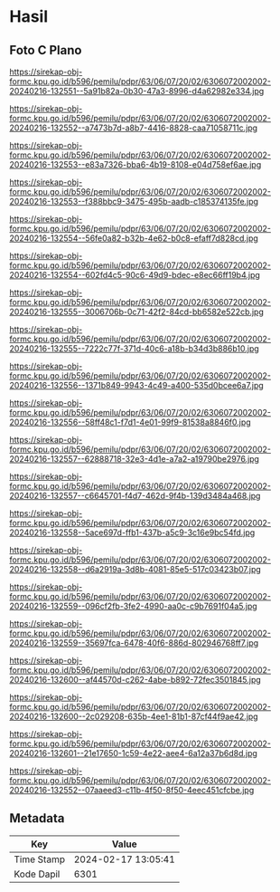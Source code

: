 # Hasil

## Foto C Plano

https://sirekap-obj-formc.kpu.go.id/b596/pemilu/pdpr/63/06/07/20/02/6306072002002-20240216-132551--5a91b82a-0b30-47a3-8996-d4a62982e334.jpg

https://sirekap-obj-formc.kpu.go.id/b596/pemilu/pdpr/63/06/07/20/02/6306072002002-20240216-132552--a7473b7d-a8b7-4416-8828-caa71058711c.jpg

https://sirekap-obj-formc.kpu.go.id/b596/pemilu/pdpr/63/06/07/20/02/6306072002002-20240216-132553--e83a7326-bba6-4b19-8108-e04d758ef6ae.jpg

https://sirekap-obj-formc.kpu.go.id/b596/pemilu/pdpr/63/06/07/20/02/6306072002002-20240216-132553--f388bbc9-3475-495b-aadb-c185374135fe.jpg

https://sirekap-obj-formc.kpu.go.id/b596/pemilu/pdpr/63/06/07/20/02/6306072002002-20240216-132554--56fe0a82-b32b-4e62-b0c8-efaff7d828cd.jpg

https://sirekap-obj-formc.kpu.go.id/b596/pemilu/pdpr/63/06/07/20/02/6306072002002-20240216-132554--602fd4c5-90c6-49d9-bdec-e8ec66ff19b4.jpg

https://sirekap-obj-formc.kpu.go.id/b596/pemilu/pdpr/63/06/07/20/02/6306072002002-20240216-132555--3006706b-0c71-42f2-84cd-bb6582e522cb.jpg

https://sirekap-obj-formc.kpu.go.id/b596/pemilu/pdpr/63/06/07/20/02/6306072002002-20240216-132555--7222c77f-371d-40c6-a18b-b34d3b886b10.jpg

https://sirekap-obj-formc.kpu.go.id/b596/pemilu/pdpr/63/06/07/20/02/6306072002002-20240216-132556--1371b849-9943-4c49-a400-535d0bcee6a7.jpg

https://sirekap-obj-formc.kpu.go.id/b596/pemilu/pdpr/63/06/07/20/02/6306072002002-20240216-132556--58ff48c1-f7d1-4e01-99f9-81538a8846f0.jpg

https://sirekap-obj-formc.kpu.go.id/b596/pemilu/pdpr/63/06/07/20/02/6306072002002-20240216-132557--62888718-32e3-4d1e-a7a2-a19790be2976.jpg

https://sirekap-obj-formc.kpu.go.id/b596/pemilu/pdpr/63/06/07/20/02/6306072002002-20240216-132557--c6645701-f4d7-462d-9f4b-139d3484a468.jpg

https://sirekap-obj-formc.kpu.go.id/b596/pemilu/pdpr/63/06/07/20/02/6306072002002-20240216-132558--5ace697d-ffb1-437b-a5c9-3c16e9bc54fd.jpg

https://sirekap-obj-formc.kpu.go.id/b596/pemilu/pdpr/63/06/07/20/02/6306072002002-20240216-132558--d6a2919a-3d8b-4081-85e5-517c03423b07.jpg

https://sirekap-obj-formc.kpu.go.id/b596/pemilu/pdpr/63/06/07/20/02/6306072002002-20240216-132559--096cf2fb-3fe2-4990-aa0c-c9b7691f04a5.jpg

https://sirekap-obj-formc.kpu.go.id/b596/pemilu/pdpr/63/06/07/20/02/6306072002002-20240216-132559--35697fca-6478-40f6-886d-802946768ff7.jpg

https://sirekap-obj-formc.kpu.go.id/b596/pemilu/pdpr/63/06/07/20/02/6306072002002-20240216-132600--af44570d-c262-4abe-b892-72fec3501845.jpg

https://sirekap-obj-formc.kpu.go.id/b596/pemilu/pdpr/63/06/07/20/02/6306072002002-20240216-132600--2c029208-635b-4ee1-81b1-87cf44f9ae42.jpg

https://sirekap-obj-formc.kpu.go.id/b596/pemilu/pdpr/63/06/07/20/02/6306072002002-20240216-132601--21e17650-1c59-4e22-aee4-6a12a37b6d8d.jpg

https://sirekap-obj-formc.kpu.go.id/b596/pemilu/pdpr/63/06/07/20/02/6306072002002-20240216-132552--07aaeed3-c11b-4f50-8f50-4eec451cfcbe.jpg


## Metadata

| Key        | Value               |
| ---------- | ------------------- |
| Time Stamp | 2024-02-17 13:05:41 |
| Kode Dapil | 6301                |



